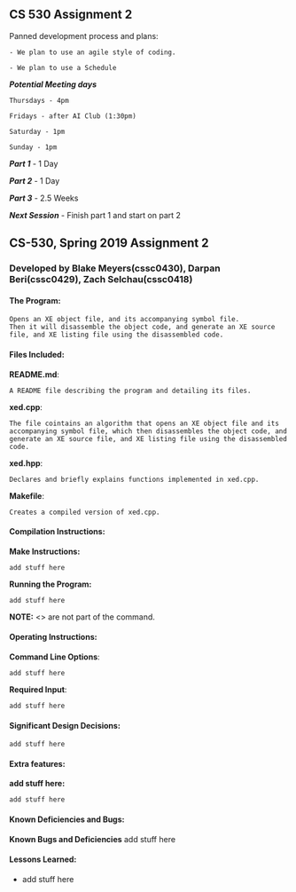 ## CS 530 Assignment 2

Panned development process and plans:

    - We plan to use an agile style of coding.

    - We plan to use a Schedule

***Potential Meeting days***

    Thursdays - 4pm

    Fridays - after AI Club (1:30pm)

    Saturday - 1pm

    Sunday - 1pm

***Part 1*** - 1 Day

***Part 2*** - 1 Day

***Part 3*** - 2.5 Weeks

***Next Session*** - Finish part 1 and start on part 2


<!-----------------------------------------------------------------
 Name: Blake Meyers(cssc0430), Darpan Beri(cssc0429), Zach Selchau(cssc0418)
 Project: CS530 Assignment 2
 File: README.md
 Notes: A README file describing the program and detailing its files.
--------------------------------------------------------------------->

## CS-530, Spring 2019 Assignment 2
### Developed by Blake Meyers(cssc0430), Darpan Beri(cssc0429), Zach Selchau(cssc0418)

#### The Program:
    Opens an XE object file, and its accompanying symbol file.
    Then it will disassemble the object code, and generate an XE source file, and XE listing file using the disassembled code.

#### Files Included:
**README.md**:

    A README file describing the program and detailing its files.

**xed.cpp**:

    The file cointains an algorithm that opens an XE object file and its accompanying symbol file, which then disassembles the object code, and generate an XE source file, and XE listing file using the disassembled code.

**xed.hpp**:

    Declares and briefly explains functions implemented in xed.cpp.

**Makefile**:

    Creates a compiled version of xed.cpp.

#### Compilation Instructions:
**Make Instructions:**

    add stuff here

**Running the Program:**

    add stuff here

**NOTE:** <> are not part of the command.

#### Operating Instructions:
**Command Line Options**:

    add stuff here

**Required Input**:

    add stuff here

#### Significant Design Decisions:
    add stuff here

#### Extra features:
**add stuff here:**

    add stuff here

#### Known Deficiencies and Bugs:
**Known Bugs and Deficiencies**
    add stuff here

#### Lessons Learned:
* add stuff here

<!-----------------------------------------[ EOF: README.md ]--------------------------------->